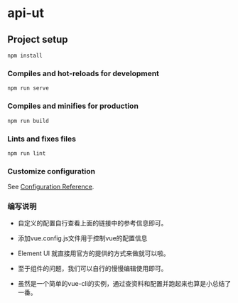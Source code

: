 # api-ut

## Project setup
```
npm install
```

### Compiles and hot-reloads for development
```
npm run serve
```

### Compiles and minifies for production
```
npm run build
```

### Lints and fixes files
```
npm run lint
```

### Customize configuration
See [Configuration Reference](https://cli.vuejs.org/config/).


### 编写说明

- 自定义的配置自行查看上面的链接中的参考信息即可。

- 添加vue.config.js文件用于控制vue的配置信息
- Element UI 就直接用官方的提供的方式来做就可以啦。
- 至于组件的问题，我们可以自行的慢慢编辑使用即可。

- 虽然是一个简单的vue-cli的实例，通过查资料和配置并跑起来也算是小总结了一番。
